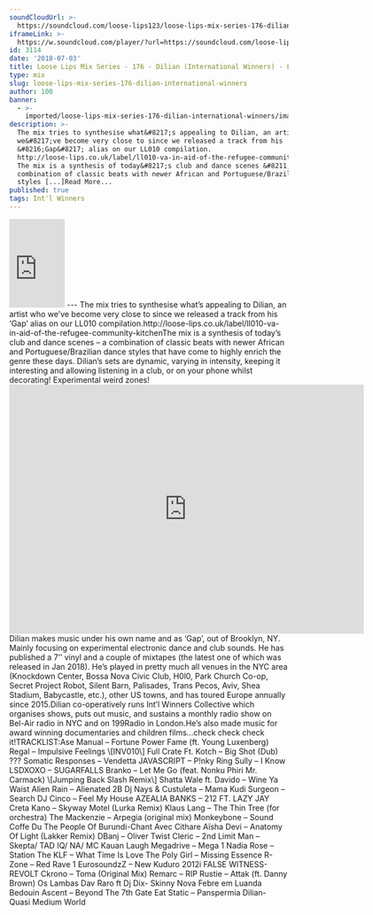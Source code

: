 ```yaml
---
soundCloudUrl: >-
  https://soundcloud.com/loose-lips123/loose-lips-mix-series-176-dilian-international-winners
iframeLink: >-
  https://w.soundcloud.com/player/?url=https://soundcloud.com/loose-lips123/loose-lips-mix-series-176-dilian-international-winners&color=00aabb&auto_play=false&hide_related=false&show_comments=true&show_user=true&show_reposts=false
id: 3114
date: '2018-07-03'
title: Loose Lips Mix Series - 176 - Dilian (International Winners) - Loose Lips
type: mix
slug: loose-lips-mix-series-176-dilian-international-winners
author: 100
banner:
  - >-
    imported/loose-lips-mix-series-176-dilian-international-winners/image3114.jpeg
description: >-
  The mix tries to synthesise what&#8217;s appealing to Dilian, an artist who
  we&#8217;ve become very close to since we released a track from his
  &#8216;Gap&#8217; alias on our LL010 compilation.
  http://loose-lips.co.uk/label/ll010-va-in-aid-of-the-refugee-community-kitchen
  The mix is a synthesis of today&#8217;s club and dance scenes &#8211; a
  combination of classic beats with newer African and Portuguese/Brazilian dance
  styles [...]Read More...
published: true
tags: Int'l Winners
---
```

<iframe id="sc-widget" title="title" width="100" height="160" scrolling="no" frameborder="yes" allow="autoplay" src="https://w.soundcloud.com/player/?url=https://soundcloud.com/loose-lips123/loose-lips-mix-series-176-dilian-international-winners&amp;color=00aabb&amp;auto_play=false&amp;hide_related=false&amp;show_comments=true&amp;show_user=true&amp;show_reposts=false"></iframe>
---
The mix tries to synthesise what’s appealing to Dilian, an artist who we’ve become very close to since we released a track from his ‘Gap’ alias on our LL010 compilation.http://loose-lips.co.uk/label/ll010-va-in-aid-of-the-refugee-community-kitchenThe mix is a synthesis of today’s club and dance scenes – a combination of classic beats with newer African and Portuguese/Brazilian dance styles that have come to highly enrich the genre these days. Dilian’s sets are dynamic, varying in intensity, keeping it interesting and allowing listening in a club, or on your phone whilst decorating! Experimental weird zones!<iframe loading="lazy" title="Dilian" width="640" height="450" scrolling="no" frameborder="no" src="https://w.soundcloud.com/player/?visual=true&amp;url=https%3A%2F%2Fapi.soundcloud.com%2Fusers%2F257501&amp;show_artwork=true&amp;maxwidth=640&amp;maxheight=960&amp;dnt=1"></iframe>Dilian makes music under his own name and as ‘Gap’, out of Brooklyn, NY. Mainly focusing on experimental electronic dance and club sounds. He has published a 7’’ vinyl and a couple of mixtapes (the latest one of which was released in Jan 2018). He’s played in pretty much all venues in the NYC area (Knockdown Center, Bossa Nova Civic Club, H0l0, Park Church Co-op, Secret Project Robot, Silent Barn, Palisades, Trans Pecos, Aviv, Shea Stadium, Babycastle, etc.), other US towns, and has toured Europe annually since 2015.Dilian co-operatively runs Int’l Winners Collective which organises shows, puts out music, and sustains a monthly radio show on Bel-Air radio in NYC and on 199Radio in London.He’s also made music for award winning documentaries and children films…check check check it!TRACKLIST:Ase Manual – Fortune Power Fame (ft. Young Luxenberg)  
Regal – Impulsive Feelings \[INV010\]  
Full Crate Ft. Kotch – Big Shot (Dub)  
???  
Somatic Responses – Vendetta  
JAVASCRIPT – P!nky Ring  
Sully – I Know  
LSDXOXO – SUGARFALLS  
Branko – Let Me Go (feat. Nonku Phiri Mr. Carmack) \[Jumping Back Slash Remix\]  
Shatta Wale ft. Davido – Wine Ya Waist  
Alien Rain – Alienated 2B  
Dj Nays & Custuleta – Mama Kudi  
Surgeon – Search  
DJ Cinco – Feel My House  
AZEALIA BANKS – 212 FT. LAZY JAY  
Creta Kano – Skyway Motel (Lurka Remix)  
Klaus Lang – The Thin Tree (for orchestra)  
The Mackenzie – Arpegia (original mix)  
Monkeybone – Sound Coffe Du  
The People Of Burundi-Chant Avec Cithare  
Aïsha Devi – Anatomy Of Light (Lakker Remix)  
DBanj – Oliver Twist  
Cleric – 2nd Limit  
Man – Skepta/ TAD IQ/ NA/ MC Kauan Laugh  
Megadrive – Mega 1  
Nadia Rose – Station  
The KLF – What Time Is Love  
The Poly Girl – Missing Essence  
R-Zone – Red Rave 1  
EurosoundzZ – New Kuduro 2012i  
FALSE WITNESS- REVOLT  
Ckrono – Toma (Original Mix)  
Remarc – RIP  
Rustie – Attak (ft. Danny Brown)  
Os Lambas Dav Raro ft Dj Dix- Skinny Nova Febre em Luanda  
Bedouin Ascent – Beyond The 7th Gate  
Eat Static – Panspermia  
Dilian- Quasi Medium World